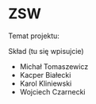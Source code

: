 # ZSW
Temat projektu:

Skład (tu się wpisujcie)
- Michał Tomaszewicz
- Kacper Białecki
- Karol Kliniewski
- Wojciech Czarnecki
